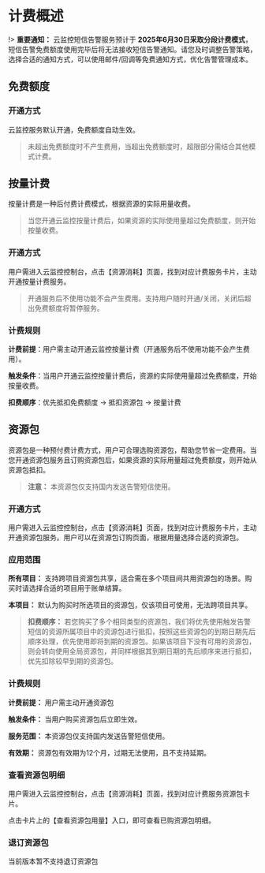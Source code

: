 # 计费概述

!> **重要通知：** 云监控短信告警服务预计于 **2025年6月30日采取分段计费模式**，短信告警免费额度使用完毕后将无法接收短信告警通知。请您及时调整告警策略，选择合适的通知方式，可以使用邮件/回调等免费通知方式，优化告警管理成本。

## 免费额度

### 开通方式

云监控服务默认开通，免费额度自动生效。

> 未超出免费额度时不产生费用，当超出免费额度时，超限部分需结合其他模式计费。

## 按量计费

按量计费是一种后付费计费模式，根据资源的实际用量收费。

> 当您开通云监控按量计费后，如果资源的实际使用量超过免费额度，则开始按量收费。

### 开通方式

用户需进入云监控控制台，点击【资源消耗】页面，找到对应计费服务卡片，主动开通按量计费服务。

> 开通服务后不使用功能不会产生费用。支持用户随时开通/关闭，关闭后超出免费额度将暂停服务。

### 计费规则

**计费前提**：用户需主动开通云监控按量计费（开通服务后不使用功能不会产生费用）。

**触发条件**：当用户开通云监控按量计费后，资源的实际使用量超过免费额度，开始按量收费。

**扣费顺序**：优先抵扣免费额度 → 抵扣资源包 → 按量计费

## 资源包

资源包是一种预付费计费方式，用户可合理选购资源包，帮助您节省一定费用。当您开通资源包服务且订购资源包后，如果资源的实际用量超过免费额度，则开始从资源包抵扣。

> **注意：** 本资源包仅支持国内发送告警短信使用。

### 开通方式

用户需进入云监控控制台，点击【资源消耗】页面，找到对应计费服务卡片，主动开通资源包服务。用户可以在资源包订购页面，根据用量选择合适的资源包。

### 应用范围

**所有项目：** 支持跨项目资源包共享，适合需在多个项目间共用资源包的场景。购买时请选择合适的项目用于账单结算。

**本项目：** 默认为购买时所选项目的资源包，仅该项目可使用，无法跨项目共享。

> **扣费顺序：** 若您购买了多个相同类型的资源包，我们将优先使用触发告警短信的资源所属项目中的资源包进行抵扣，按照这些资源包的到期日期先后顺序处理，优先使用即将到期的资源包。如果该项目下没有可用的资源包，则会转向使用全局资源包，并同样根据其到期日期的先后顺序来进行抵扣，优先扣除较早到期的资源包。

### 计费规则

**计费前提：** 用户需主动开通资源包

**触发条件：** 当用户购买资源包后立即生效。

**服务范围：** 本资源包仅支持国内发送告警短信使用。

**有效期：** 资源包有效期为12个月，过期无法使用，且不支持延期。

### 查看资源包明细

用户需进入云监控控制台，点击【资源消耗】页面，找到对应计费服务资源包卡片。

点击卡片上的【查看资源包用量】入口，即可查看已购资源包明细。

### 退订资源包

当前版本暂不支持退订资源包

